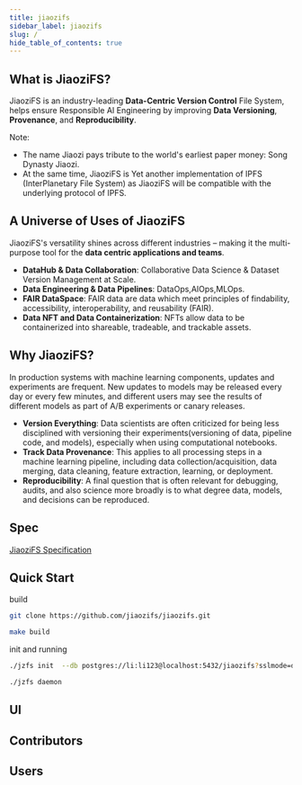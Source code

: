 ```yaml
---
title: jiaozifs
sidebar_label: jiaozifs
slug: /
hide_table_of_contents: true
---
```

## What is JiaoziFS?
JiaoziFS is an industry-leading **Data-Centric Version Control** File System, helps ensure Responsible AI Engineering by improving **Data Versioning**, **Provenance**, and **Reproducibility**.

Note:
* The name Jiaozi pays tribute to the world's earliest paper money: Song Dynasty Jiaozi.
* At the same time, JiaoziFS is Yet another implementation of IPFS (InterPlanetary File System) as JiaoziFS will be compatible with the underlying protocol of IPFS.


## A Universe of Uses of JiaoziFS
JiaoziFS's versatility shines across different industries – making it the multi-purpose tool for the **data centric applications and teams**.

* **DataHub & Data Collaboration**: Collaborative Data Science & Dataset Version Management at Scale.
* **Data Engineering & Data Pipelines**: DataOps,AIOps,MLOps.
* **FAIR DataSpace**: FAIR data are data which meet principles of findability, accessibility, interoperability, and reusability (FAIR).
* **Data NFT and Data Containerization**: NFTs allow data to be containerized into shareable, tradeable, and trackable assets.

## Why JiaoziFS?
In production systems with machine learning components, updates and experiments are frequent. New updates to models may be released every day or every few minutes, and different users may see the results of different models as part of A/B experiments or canary releases.

* **Version Everything**: Data scientists are often criticized for being less disciplined with versioning their experiments(versioning of data, pipeline code, and models), especially when using computational notebooks.
* **Track Data Provenance**: This applies to all processing steps in a machine learning pipeline, including data collection/acquisition, data merging, data cleaning, feature extraction, learning, or deployment.
* **Reproducibility**: A final question that is often relevant for debugging, audits, and also science more broadly is to what degree data, models, and decisions can be reproduced.

## Spec
[JiaoziFS Specification](https://github.com/jiaozifs/Spec)

## Quick Start

build
```bash
git clone https://github.com/jiaozifs/jiaozifs.git

make build
```

init and running
```bash
./jzfs init  --db postgres://li:li123@localhost:5432/jiaozifs?sslmode=disable

./jzfs daemon
```
## UI


## Contributors


## Users

